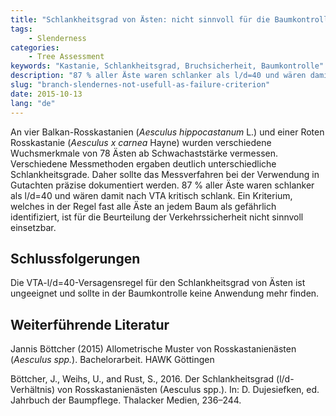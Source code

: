 ```yaml
---
title: "Schlankheitsgrad von Ästen: nicht sinnvoll für die Baumkontrolle"
tags: 
    - Slenderness
categories: 
    - Tree Assessment
keywords: "Kastanie, Schlankheitsgrad, Bruchsicherheit, Baumkontrolle"
description: "87 % aller Äste waren schlanker als l/d=40 und wären damit nach VTA kritisch schlank. Ein Kriterium, welches in der Regel fast alle Äste an jedem Baum als gefährlich identifiziert, ist für die Beurteilung der Verkehrssicherheit nicht sinnvoll einsetzbar."
slug: "branch-slendernes-not-usefull-as-failure-criterion"
date: 2015-10-13
lang: "de"
---
```


An vier Balkan-Rosskastanien (*Aesculus hippocastanum* L.) und einer Roten Rosskastanie (*Aesculus x carnea* Hayne) wurden verschiedene Wuchsmerkmale von 78 Ästen ab Schwachaststärke vermessen. Verschiedene Messmethoden ergaben deutlich unterschiedliche Schlankheitsgrade. Daher sollte das Messverfahren bei der Verwendung in Gutachten präzise dokumentiert werden. 87 % aller Äste waren schlanker als l/d=40 und wären damit nach VTA kritisch schlank. Ein Kriterium, welches in der Regel fast alle Äste an jedem Baum als gefährlich identifiziert, ist für die Beurteilung der Verkehrssicherheit nicht sinnvoll einsetzbar.

## Schlussfolgerungen

Die VTA-l/d=40-Versagensregel für den Schlankheitsgrad von Ästen ist ungeeignet und sollte in der Baumkontrolle keine Anwendung mehr finden.

## Weiterführende Literatur

Jannis Böttcher (2015) Allometrische Muster von Rosskastanienästen
(*Aesculus spp.*). Bachelorarbeit. HAWK Göttingen

Böttcher, J., Weihs, U., and Rust, S., 2016. Der Schlankheitsgrad (l/d-Verhältnis) von Rosskastanienästen (Aesculus spp.). In: D. Dujesiefken, ed. Jahrbuch der Baumpflege. Thalacker Medien, 236–244.